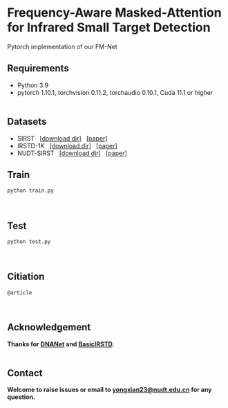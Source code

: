 # Frequency-Aware Masked-Attention for Infrared Small Target Detection

Pytorch implementation of our FM-Net


## Requirements
- Python 3.9
- pytorch 1.10.1, torchvision 0.11.2, torchaudio 0.10.1, Cuda 11.1 or higher
<br><br>

## Datasets
* SIRST &nbsp; [[download dir]](https://github.com/YimianDai/sirst) &nbsp; [[paper]](https://arxiv.org/pdf/2009.14530.pdf)
* IRSTD-1K &nbsp; [[download dir]](https://github.com/RuiZhang97/ISNet) &nbsp; [[paper]](https://ieeexplore.ieee.org/document/9880295)
* NUDT-SIRST &nbsp; [[download dir]](https://github.com/YeRen123455/Infrared-Small-Target-Detection) &nbsp; [[paper]](https://ieeexplore.ieee.org/document/9864119)

## Train
```bash
python train.py
```
<br>

## Test
```bash
python test.py
```
<br>

## Citiation
```
@article
```
<br>


## Acknowledgement
**Thanks for [DNANet](https://github.com/YeRen123455/Infrared-Small-Target-Detection) and [BasicIRSTD](https://github.com/XinyiYing/BasicIRSTD).**
<br><br>

## Contact
**Welcome to raise issues or email to yongxian23@nudt.edu.cn for any question.**
